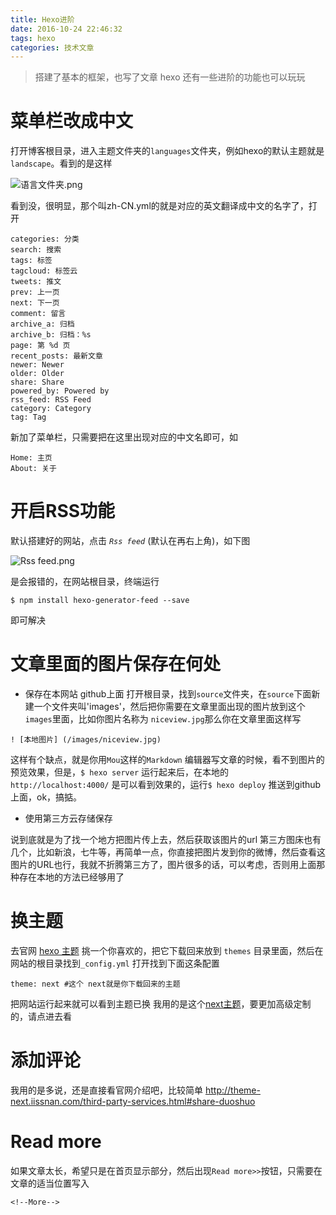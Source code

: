 ```yaml
---
title: Hexo进阶
date: 2016-10-24 22:46:32
tags: hexo
categories: 技术文章
---
```

> 搭建了基本的框架，也写了文章 hexo 还有一些进阶的功能也可以玩玩

# 菜单栏改成中文

打开博客根目录，进入主题文件夹的`languages`文件夹，例如hexo的默认主题就是`landscape`。看到的是这样
<!--More-->

![语言文件夹.png](http://upload-images.jianshu.io/upload_images/3359560-f04c3718aa3c5bc5.png?imageMogr2/auto-orient/strip%7CimageView2/2/w/1240)

看到没，很明显，那个叫zh-CN.yml的就是对应的英文翻译成中文的名字了，打开

```
categories: 分类
search: 搜索
tags: 标签
tagcloud: 标签云
tweets: 推文
prev: 上一页
next: 下一页
comment: 留言
archive_a: 归档
archive_b: 归档：%s
page: 第 %d 页
recent_posts: 最新文章
newer: Newer
older: Older
share: Share
powered_by: Powered by
rss_feed: RSS Feed
category: Category
tag: Tag

```

新加了菜单栏，只需要把在这里出现对应的中文名即可，如

```
Home: 主页
About: 关于
```


# 开启RSS功能

默认搭建好的网站，点击 *`Rss feed`* (默认在再右上角)，如下图

![Rss feed.png](http://upload-images.jianshu.io/upload_images/3359560-cab6be7fac45fb41.png?imageMogr2/auto-orient/strip%7CimageView2/2/w/1240)

是会报错的，在网站根目录，终端运行

```
$ npm install hexo-generator-feed --save
```
即可解决

# 文章里面的图片保存在何处

- 保存在本网站 github上面
打开根目录，找到`source`文件夹，在`source`下面新建一个文件夹叫'images'，然后把你需要在文章里面出现的图片放到这个`images`里面，比如你图片名称为 `niceview.jpg`那么你在文章里面这样写

```
! [本地图片] (/images/niceview.jpg)  
```

这样有个缺点，就是你用`Mou`这样的`Markdown` 编辑器写文章的时候，看不到图片的预览效果，但是，`$ hexo server` 运行起来后，在本地的`http://localhost:4000/` 是可以看到效果的，运行`$ hexo deploy`  推送到github上面，ok，搞掂。

- 使用第三方云存储保存

说到底就是为了找一个地方把图片传上去，然后获取该图片的url
第三方图床也有几个，比如新浪，七牛等，再简单一点，你直接把图片发到你的微博，然后查看这图片的URL也行，我就不折腾第三方了，图片很多的话，可以考虑，否则用上面那种存在本地的方法已经够用了

# 换主题

去官网 [hexo 主题](https://hexo.io/themes/) 挑一个你喜欢的，把它下载回来放到 `themes` 目录里面，然后在网站的根目录找到`_config.yml` 打开找到下面这条配置

```
theme: next #这个 next就是你下载回来的主题

```

把网站运行起来就可以看到主题已换
我用的是这个[next主题](http://theme-next.iissnan.com/getting-started.html)，要更加高级定制的，请点进去看

# 添加评论
我用的是多说，还是直接看官网介绍吧，比较简单
http://theme-next.iissnan.com/third-party-services.html#share-duoshuo

# Read more
如果文章太长，希望只是在首页显示部分，然后出现`Read more>>`按钮，只需要在文章的适当位置写入
```
<!--More-->
```